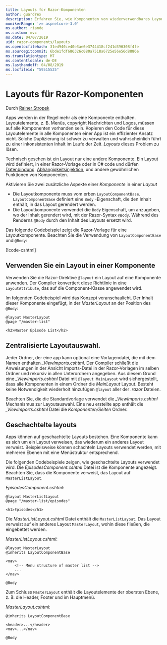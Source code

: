 ```yaml
---
title: Layouts für Razor-Komponenten
author: guardrex
description: Erfahren Sie, wie Komponenten von wiederverwendbares Layout für Razor-Komponenten-apps zu erstellen.
monikerRange: '>= aspnetcore-3.0'
ms.author: riande
ms.custom: mvc
ms.date: 04/07/2019
uid: razor-components/layouts
ms.openlocfilehash: 31ed940ce40e3ae6e3744418cf241d396308f4fe
ms.sourcegitcommit: 6bde1fdf686326c080a7518a6725e56e56d8886e
ms.translationtype: MT
ms.contentlocale: de-DE
ms.lasthandoff: 04/08/2019
ms.locfileid: "59515525"
---
```

# <a name="razor-components-layouts"></a>Layouts für Razor-Komponenten

Durch [Rainer Stropek](https://www.timecockpit.com)

Apps werden in der Regel mehr als eine Komponente enthalten. Layoutelemente, z. B. Menüs, copyright Nachrichten und Logos, müssen auf alle Komponenten vorhanden sein. Kopieren den Code für diese Layoutelemente in alle Komponenten einer App ist ein effizienter Ansatz nicht. Solche Duplizierung ist schwer zu verwalten und wahrscheinlich führt zu einer inkonsistenten Inhalt im Laufe der Zeit. *Layouts* dieses Problem zu lösen.

Technisch gesehen ist ein Layout nur eine andere Komponente. Ein Layout wird definiert, in einer Razor-Vorlage oder in C# code und dürfen [Datenbindung](xref:razor-components/components#data-binding), [Abhängigkeitsinjektion](xref:razor-components/dependency-injection), und andere gewöhnlichen Funktionen von Komponenten.

Aktivieren Sie zwei zusätzliche Aspekte einer *Komponente* in einer *Layout*

* Die Layoutkomponente muss vom erben `LayoutComponentBase`. `LayoutComponentBase` definiert eine `Body` -Eigenschaft, die den Inhalt enthält, in das Layout gerendert werden.
* Die Layoutkomponente verwendet die `Body` Eigenschaft, um anzugeben, wo der Inhalt gerendert wird, mit der Razor-Syntax `@Body`. Während des Renderns `@Body` durch den Inhalt des Layouts ersetzt wird.

Das folgende Codebeispiel zeigt die Razor-Vorlage für eine Layoutkomponente. Beachten Sie die Verwendung von `LayoutComponentBase` und `@Body`:

[!code-cshtml[](layouts/sample_snapshot/3.x/MasterLayout.cshtml)]

## <a name="use-a-layout-in-a-component"></a>Verwenden Sie ein Layout in einer Komponente

Verwenden Sie die Razor-Direktive `@layout` ein Layout auf eine Komponente anwenden. Der Compiler konvertiert diese Richtlinie in eine `LayoutAttribute`, das auf die Component-Klasse angewendet wird.

Im folgenden Codebeispiel wird das Konzept veranschaulicht. Der Inhalt dieser Komponente eingefügt, in der *MasterLayout* an der Position des `@Body`:

```cshtml
@layout MasterLayout
@page "/master-list"

<h2>Master Episode List</h2>
```

## <a name="centralized-layout-selection"></a>Zentralisierte Layoutauswahl.

Jeder Ordner, der eine app kann optional eine Vorlagendatei, die mit dem Namen enthalten *_ViewImports.cshtml*. Der Compiler schließt die Anweisungen in der Ansicht Imports-Datei in der Razor-Vorlagen im selben Ordner und rekursiv in allen Unterordnern angegeben. Aus diesem Grund eine *_ViewImports.cshtml* Datei mit `@layout MainLayout` wird sichergestellt, dass alle Komponenten in einem Ordner die *MainLayout* Layout. Besteht keine Notwendigkeit wiederholt hinzufügen `@layout` aller der *.razor* Dateien.

Beachten Sie, die die Standardvorlage verwendet die *_ViewImports.cshtml* Mechanismus zur Layoutauswahl. Eine neu erstellte app enthält die *_ViewImports.cshtml* Datei die *Komponenten/Seiten* Ordner.

## <a name="nested-layouts"></a>Geschachtelte layouts

Apps können auf geschachtelte Layouts bestehen. Eine Komponente kann es sich um ein Layout verweisen, das wiederum ein anderes Layout verweist. Beispielsweise können schachteln Layouts verwendet werden, mit mehreren Ebenen mit eine Menüstruktur entsprechend.

Die folgenden Codebeispiele zeigen, wie geschachtelte Layouts verwendet wird. Die *EpisodesComponent.cshtml* Datei ist die Komponente angezeigt. Beachten Sie, dass die Komponente verweist, das Layout auf `MasterListLayout`.

*EpisodesComponent.cshtml*:

```cshtml
@layout MasterListLayout
@page "/master-list/episodes"

<h1>Episodes</h1>
```

Die *MasterListLayout.cshtml* Datei enthält die `MasterListLayout`. Das Layout verweist auf ein anderes Layout `MasterLayout`, wohin diese fließen, die eingebettet werden.

*MasterListLayout.cshtml*:

```cshtml
@layout MasterLayout
@inherits LayoutComponentBase

<nav>
    <!-- Menu structure of master list -->
    ...
</nav>

@Body
```

Zum Schluss `MasterLayout` enthält die Layoutelemente der obersten Ebene, z. B. die Header, Footer und im Hauptmenü.

*MasterLayout.cshtml*:

```cshtml
@inherits LayoutComponentBase

<header>...</header>
<nav>...</nav>

@Body
```
